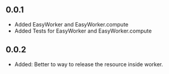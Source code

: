 ## 0.0.1

* Added EasyWorker and EasyWorker.compute
* Added Tests for EasyWorker and EasyWorker.compute

## 0.0.2
* Added: Better to way to release the resource inside worker.